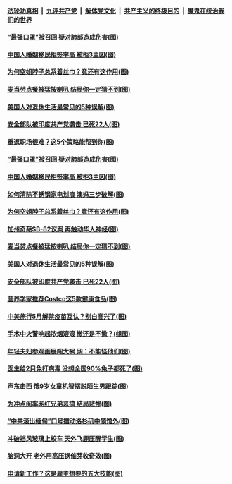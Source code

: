 ####  [法轮功真相](../../../../basic/blob/master/README.md?t=04070901) &nbsp;|&nbsp; [九评共产党](../../../../9ping.md/blob/master/README.md?t=04070901) &nbsp;|&nbsp; [解体党文化](../../../../jtdwh.md/blob/master/README.md?t=04070901)  &nbsp;|&nbsp; [共产主义的终极目的](../../../../gczydzjmd.md/blob/master/README.md?t=04070901) &nbsp;|&nbsp; [魔鬼在统治我们的世界](../../../../mgztzwmdsj.md/blob/master/README.md?t=04070901) 

#### [“最强口罩”被召回 疑对肺部造成伤害(图)](../pages/p3/967950.md?t=04070901) 

#### [中国人婚姻移民拒签率高 被拒3主因(图)](../pages/p3/967939.md?t=04070901) 

#### [为何空姐脖子总系着丝巾？竟还有这作用(图)](../pages/p3/967934.md?t=04070901) 

#### [麦当劳点餐被猛按喇叭 结局你一定猜不到(图)](../pages/p3/967866.md?t=04070901) 

#### [美国人对退休生活最常见的5种误解(图)](../pages/p3/967855.md?t=04070901) 

#### [安全部队被印度共产党袭击 已死22人(图)](../pages/p3/967850.md?t=04070901) 

#### [重返职场很难？这5个策略能帮到你(图)](../pages/p3/967975.md?t=04070901) 

#### [“最强口罩”被召回 疑对肺部造成伤害(图)](../pages/p3/967950.md?t=04070901) 

#### [中国人婚姻移民拒签率高 被拒3主因(图)](../pages/p3/967939.md?t=04070901) 

#### [如何清除不锈钢家电划痕 澳妈三步破解(图)](../pages/p3/967942.md?t=04070901) 

#### [为何空姐脖子总系着丝巾？竟还有这作用(图)](../pages/p3/967934.md?t=04070901) 

#### [加州奇葩SB-82议案 再触动华人神经(图)](../pages/p3/967925.md?t=04070901) 

#### [麦当劳点餐被猛按喇叭 结局你一定猜不到(图)](../pages/p3/967866.md?t=04070901) 

#### [美国人对退休生活最常见的5种误解(图)](../pages/p3/967855.md?t=04070901) 

#### [安全部队被印度共产党袭击 已死22人(图)](../pages/p3/967850.md?t=04070901) 

#### [营养学家推荐Costco这5款健康食品(图)](../pages/p3/967840.md?t=04070901) 

#### [中美旅行5月解禁疫苗互认？别白高兴了(图)](../pages/p3/967763.md?t=04070901) 

#### [手术中火警响起浓烟滚滚 撤还是不撤？(组图)](../pages/p3/967767.md?t=04070901) 

#### [年轻夫妇参观画展闯大祸 网：不能怪他们(图)](../pages/p3/967758.md?t=04070901) 

#### [医生给2只兔打病毒 没想全国90%兔子都死了(图)](../pages/p3/967757.md?t=04070901) 

#### [声东击西 俄9岁女童机智摆脱陌生男跟踪(图)](../pages/p3/967712.md?t=04070901) 

#### [为冲点阅率网红兄弟恶搞 结局悲惨(图)](../pages/p3/967491.md?t=04070901) 

#### [“中共滚出缅甸”口号擂动洛杉矶中领馆外(图)](../pages/p3/967702.md?t=04070901) 

#### [冲破挡风玻璃上校车 天外飞鹿压醒学生(图)](../pages/p3/967696.md?t=04070901) 

#### [脑洞大开 老外用高压锅催芽收奇效(图)](../pages/p3/967470.md?t=04070901) 

#### [申请新工作？这是雇主想要的五大技能(图)](../pages/p3/967616.md?t=04070901) 


